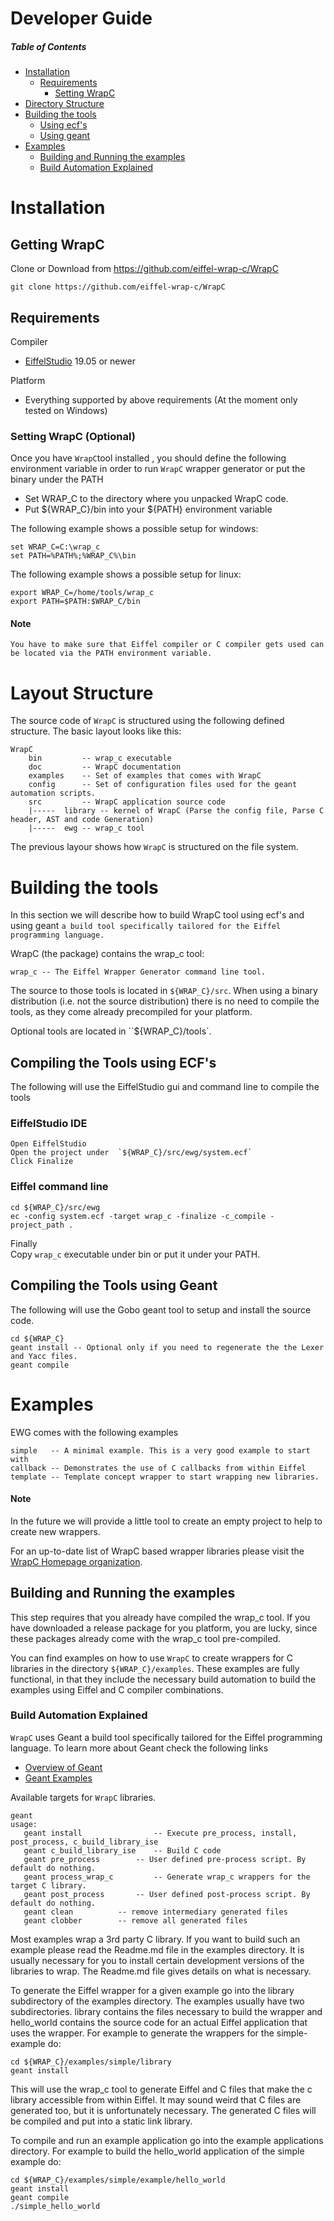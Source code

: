 # Developer Guide

##### Table of Contents  
* [Installation](#installation)
	* [Requirements](#req) 
		* [Setting WrapC](#setwrapc)
* [Directory Structure](#layout)		
* [Building the tools](#build)
	* [Using ecf's](#ecf)
	* [Using geant](#geant)
* [Examples](#examples)	
	*  [Building and Running the examples](#build_examples)
	*  [Build Automation Explained](#build_automation)

<a name="installation"></a>

# Installation

## Getting WrapC
Clone or Download from https://github.com/eiffel-wrap-c/WrapC

	git clone https://github.com/eiffel-wrap-c/WrapC

<a name="req"></a>
## Requirements

Compiler

*   [EiffelStudio](https://www.eiffel.org/downloads) 19.05 or newer

Platform

*   Everything supported by above requirements (At the moment only tested on Windows)

<a name="setwrapc"></a>
### Setting WrapC (Optional)

Once you have `WrapC`tool installed , you should define the following environment variable in order to run `WrapC` wrapper generator or
put the binary under the PATH

*   Set WRAP_C to the directory where you unpacked WrapC code.
*   Put ${WRAP_C}/bin into your ${PATH} environment variable

The following example shows a possible setup for windows:

	set WRAP_C=C:\wrap_c
	set PATH=%PATH%;%WRAP_C%\bin

The following example shows a possible setup for linux:

	export WRAP_C=/home/tools/wrap_c
	export PATH=$PATH:$WRAP_C/bin
   
#### Note
	You have to make sure that Eiffel compiler or C compiler gets used can be located via the PATH environment variable.

<a name="layout"></a>
# Layout Structure
The source code of `WrapC` is structured using the following defined structure. 
The basic layout looks like this:

	WrapC
		bin        	-- wrap_c executable 
		doc 	  	-- WrapC documentation
		examples   	-- Set of examples that comes with WrapC 
		config    	-- Set of configuration files used for the geant automation scripts.
		src        	-- WrapC application source code
		|-----	library -- kernel of WrapC (Parse the config file, Parse C header, AST and code Generation)
		|-----	ewg	-- wrap_c tool

The previous layour shows how `WrapC` is structured on the file system.

<a name="build"></a>
# Building the tools
In this section we will describe how to build WrapC tool using ecf's and using geant `a build tool specifically tailored for the Eiffel programming language.`
 
 WrapC (the package) contains the wrap_c tool:

    wrap_c -- The Eiffel Wrapper Generator command line tool.
   
The source to those tools is located in `${WRAP_C}/src`. When using a binary distribution (i.e. not the source distribution) there is no need to compile the tools, as they come already precompiled for your platform. 

Optional tools are located in ``${WRAP_C}/tools`.

<a name="ecf"></a>
## Compiling the Tools using ECF's
The following will use the EiffelStudio gui and command line to compile the tools

### EiffelStudio IDE
	Open EiffelStudio 
	Open the project under 	`${WRAP_C}/src/ewg/system.ecf`
	Click Finalize
	
### Eiffel command line

	cd ${WRAP_C}/src/ewg
	ec -config system.ecf -target wrap_c -finalize -c_compile -project_path .
	
Finally 	
	 Copy `wrap_c` executable under bin or put it under your PATH.	

<a name="geant"></a>
## Compiling the Tools using Geant
The following will use the Gobo geant tool to setup and install the source code.

	cd ${WRAP_C}
	geant install -- Optional only if you need to regenerate the the Lexer and Yacc files.
	geant compile

<a name="examples"></a>
# Examples
 EWG comes with the following examples

	simple   -- A minimal example. This is a very good example to start with
	callback -- Demonstrates the use of C callbacks from within Eiffel
	template -- Template concept wrapper to start wrapping new libraries.


#### Note
In the future we will provide a little tool to create an empty project to help to create new wrappers.

For an up-to-date list of WrapC based wrapper libraries please visit the [WrapC Homepage organization](https://github.com/eiffel-wrap-c). 

<a name="build_examples"></a>
## Building and Running the examples

This step requires that you already have compiled the wrap_c tool. If you have downloaded a release package for you platform, you are lucky, since these packages already come with the wrap_c tool pre-compiled.

You can find examples on how to use `WrapC` to create wrappers for C libraries in the directory `${WRAP_C}/examples`. These examples are fully functional, in that they include the necessary build automation to build the examples using Eiffel and C compiler combinations.

<a name="build_automation"></a>
### Build Automation Explained

`WrapC` uses Geant a build tool specifically tailored for the Eiffel programming language. 
To learn more about Geant check the following links
* 	[Overview of Geant](http://www.gobosoft.com/eiffel/gobo/geant/overview.html)
*  	[Geant Examples](http://www.gobosoft.com/eiffel/gobo/geant/examples.html)

Available targets for `WrapC` libraries.

	geant
	usage:
	   geant install                -- Execute pre_process, install, post_process, c_build_library_ise
	   geant c_build_library_ise    -- Build C code
	   geant pre_process		-- User defined pre-process script. By default do nothing.	
	   geant process_wrap_c         -- Generate wrap_c wrappers for the target C library.
	   geant post_process		-- User defined post-process script. By default do nothing.
	   geant clean   		-- remove intermediary generated files
	   geant clobber 		-- remove all generated files

Most examples wrap a 3rd party C library. If you want to build such an example please read the Readme.md file in the examples directory. It is usually necessary for you to install certain development versions of the libraries to wrap. The Readme.md file gives details on what is necessary.

To generate the Eiffel wrapper for a given example go into the library subdirectory of the examples directory. The examples usually have two subdirectories. library contains the files necessary to build the wrapper and hello_world contains the source code for an actual Eiffel application that uses the wrapper. For example to generate the wrappers for the simple-example do:

	cd ${WRAP_C}/examples/simple/library
	geant install
	
This will use the wrap_c tool to generate Eiffel and C files that make the c library accessible from within Eiffel. It may sound weird that C files are generated too, but it is unfortunately necessary. The generated C files will be compiled and put into a static link library.

To compile and run an example application go into the example applications directory. For example to build the hello_world application of the simple example do:

	cd ${WRAP_C}/examples/simple/example/hello_world
	geant install
	geant compile
	./simple_hello_world
	
<a name="understanding_wrapc"></a>
